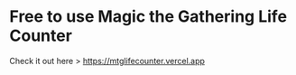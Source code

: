 # Free to use Magic the Gathering Life Counter

Check it out here > https://mtglifecounter.vercel.app
